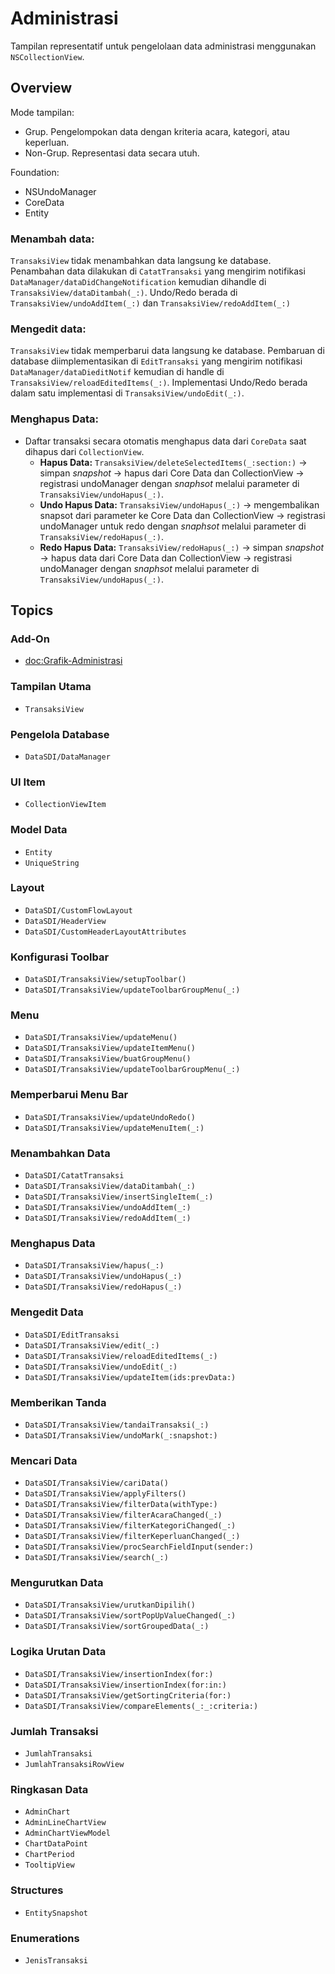 # Administrasi
Tampilan representatif untuk pengelolaan data administrasi menggunakan `NSCollectionView`.

## Overview
Mode tampilan:
- Grup. Pengelompokan data dengan kriteria acara, kategori, atau keperluan.
- Non-Grup. Representasi data secara utuh.

Foundation:
- NSUndoManager
- CoreData
- Entity

### Menambah data:
``TransaksiView`` tidak menambahkan data langsung ke database. Penambahan data dilakukan di ``CatatTransaksi`` yang mengirim notifikasi ``DataManager/dataDidChangeNotification`` kemudian dihandle di ``TransaksiView/dataDitambah(_:)``. Undo/Redo berada di ``TransaksiView/undoAddItem(_:)`` dan ``TransaksiView/redoAddItem(_:)``

### Mengedit data:
``TransaksiView`` tidak memperbarui data langsung ke database. Pembaruan di database diimplementasikan di ``EditTransaksi`` yang mengirim notifikasi ``DataManager/dataDieditNotif`` kemudian di handle di ``TransaksiView/reloadEditedItems(_:)``. Implementasi Undo/Redo berada dalam satu implementasi di ``TransaksiView/undoEdit(_:)``.

### Menghapus Data:
- Daftar transaksi secara otomatis menghapus data dari `CoreData` saat dihapus dari `CollectionView`.
    - **Hapus Data:** ``TransaksiView/deleteSelectedItems(_:section:)`` → simpan *snapshot* → hapus dari Core Data dan CollectionView → registrasi undoManager dengan *snaphsot* melalui parameter di ``TransaksiView/undoHapus(_:)``.
    - **Undo Hapus Data:** ``TransaksiView/undoHapus(_:)`` → mengembalikan snapsot dari parameter ke Core Data dan CollectionView → registrasi undoManager untuk redo dengan *snaphsot* melalui parameter di ``TransaksiView/redoHapus(_:)``.
    - **Redo Hapus Data:** ``TransaksiView/redoHapus(_:)`` → simpan *snapshot* → hapus data dari Core Data dan CollectionView → registrasi undoManager dengan *snaphsot* melalui parameter di ``TransaksiView/undoHapus(_:)``.



## Topics

### Add-On
- <doc:Grafik-Administrasi>

### Tampilan Utama
- ``TransaksiView``

### Pengelola Database
- ``DataSDI/DataManager``

### UI Item
- ``CollectionViewItem``

### Model Data
- ``Entity``
- ``UniqueString``

### Layout
- ``DataSDI/CustomFlowLayout``
- ``DataSDI/HeaderView``
- ``DataSDI/CustomHeaderLayoutAttributes``

### Konfigurasi Toolbar
- ``DataSDI/TransaksiView/setupToolbar()``
- ``DataSDI/TransaksiView/updateToolbarGroupMenu(_:)``

### Menu
- ``DataSDI/TransaksiView/updateMenu()``
- ``DataSDI/TransaksiView/updateItemMenu()``
- ``DataSDI/TransaksiView/buatGroupMenu()``
- ``DataSDI/TransaksiView/updateToolbarGroupMenu(_:)``

### Memperbarui Menu Bar
- ``DataSDI/TransaksiView/updateUndoRedo()``
- ``DataSDI/TransaksiView/updateMenuItem(_:)``

### Menambahkan Data
- ``DataSDI/CatatTransaksi``
- ``DataSDI/TransaksiView/dataDitambah(_:)``
- ``DataSDI/TransaksiView/insertSingleItem(_:)``
- ``DataSDI/TransaksiView/undoAddItem(_:)``
- ``DataSDI/TransaksiView/redoAddItem(_:)``

### Menghapus Data
- ``DataSDI/TransaksiView/hapus(_:)``
- ``DataSDI/TransaksiView/undoHapus(_:)``
- ``DataSDI/TransaksiView/redoHapus(_:)``

### Mengedit Data
- ``DataSDI/EditTransaksi``
- ``DataSDI/TransaksiView/edit(_:)``
- ``DataSDI/TransaksiView/reloadEditedItems(_:)``
- ``DataSDI/TransaksiView/undoEdit(_:)``
- ``DataSDI/TransaksiView/updateItem(ids:prevData:)``

### Memberikan Tanda
- ``DataSDI/TransaksiView/tandaiTransaksi(_:)``
- ``DataSDI/TransaksiView/undoMark(_:snapshot:)``

### Mencari Data
- ``DataSDI/TransaksiView/cariData()``
- ``DataSDI/TransaksiView/applyFilters()``
- ``DataSDI/TransaksiView/filterData(withType:)``
- ``DataSDI/TransaksiView/filterAcaraChanged(_:)``
- ``DataSDI/TransaksiView/filterKategoriChanged(_:)``
- ``DataSDI/TransaksiView/filterKeperluanChanged(_:)``
- ``DataSDI/TransaksiView/procSearchFieldInput(sender:)``
- ``DataSDI/TransaksiView/search(_:)``

### Mengurutkan Data
- ``DataSDI/TransaksiView/urutkanDipilih()``
- ``DataSDI/TransaksiView/sortPopUpValueChanged(_:)``
- ``DataSDI/TransaksiView/sortGroupedData(_:)``

### Logika Urutan Data
- ``DataSDI/TransaksiView/insertionIndex(for:)``
- ``DataSDI/TransaksiView/insertionIndex(for:in:)``
- ``DataSDI/TransaksiView/getSortingCriteria(for:)``
- ``DataSDI/TransaksiView/compareElements(_:_:criteria:)``

### Jumlah Transaksi
- ``JumlahTransaksi``
- ``JumlahTransaksiRowView``

### Ringkasan Data
- ``AdminChart``
- ``AdminLineChartView``
- ``AdminChartViewModel``
- ``ChartDataPoint``
- ``ChartPeriod``
- ``TooltipView``

### Structures
- ``EntitySnapshot``

### Enumerations
- ``JenisTransaksi``
